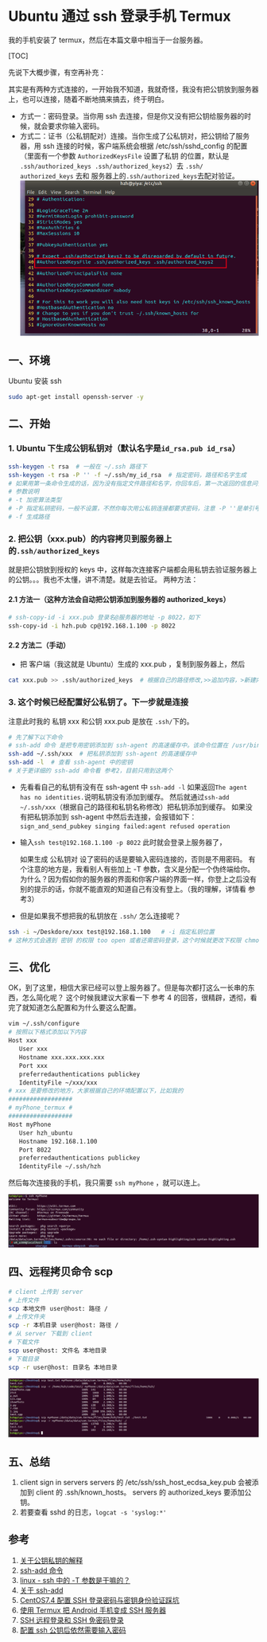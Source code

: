 # Ubuntu 通过 ssh 登录手机 Termux

我的手机安装了 termux，然后在本篇文章中相当于一台服务器。

[TOC]

先说下大概步骤，有空再补充：

其实是有两种方式连接的，一开始我不知道，我就奇怪，我没有把公钥放到服务器上，也可以连接，随着不断地搞来搞去，终于明白。

* 方式一：密码登录。当你用 ssh 去连接，但是你又没有把公钥给服务器的时候，就会要求你输入密码。
* 方式二：证书（公私钥配对）连接。当你生成了公私钥对，把公钥给了服务器，用 ssh 连接的时候，客户端系统会根据 /etc/ssh/sshd_config 的配置（里面有一个参数 `AuthorizedKeysFile` 设置了私钥 的位置，默认是 `.ssh/authorized_keys .ssh/authorized_keys2`）去 `.ssh/ authorized_keys` 去和 服务器上的`.ssh/authorized_keys`去配对验证。
    ![看不到图片是科学问题](https://raw.githubusercontent.com/yiyah/Picture_Material/master/20190507105929.png)

## 一、环境

Ubuntu 安装 ssh

```bash
sudo apt-get install openssh-server -y
```

## 二、开始

### 1.  Ubuntu 下生成公钥私钥对（默认名字是`id_rsa.pub id_rsa`）

```bash
ssh-keygen -t rsa  # 一般在 ~/.ssh 路径下
ssh-keygen -t rsa -P '' -f ~/.ssh/my_id_rsa  # 指定密码，路径和名字生成
# 如果用第一条命令生成的话，因为没有指定文件路径和名字，你回车后，第一次返回的信息问你是生成在 .ssh/id_rsa吗？此时你可以输入路径和名字，改变生成位置。然后接下来就回车就好了，不用在设置其他。
# 参数说明
# -t 加密算法类型
# -P 指定私钥密码，一般不设置，不然你每次用公私钥连接都要求密码，注意 -P ''是单引号
# -f 生成路径
```

### 2. 把公钥（xxx.pub）的内容拷贝到服务器上的`.ssh/authorized_keys`

就是把公钥放到授权的 keys 中，这样每次连接客户端都会用私钥去验证服务器上的公钥。。。我也不太懂，讲不清楚。就是去验证。
两种方法：

#### 2.1 方法一（这种方法会自动把公钥添加到服务器的 authorized_keys）

```bash
# ssh-copy-id -i xxx.pub 登录名@服务器的地址 -p 8022，如下
ssh-copy-id -i hzh.pub cp@192.168.1.100 -p 8022
```

#### 2.2 方法二（手动）

* 把 客户端（我这就是 Ubuntu）生成的 xxx.pub ，复制到服务器上，然后

```bash
cat xxx.pub >> .ssh/authorized_keys  # 根据自己的路径修改,>>追加内容，>新建内容
```

### 3. 这个时候已经配置好公私钥了。下一步就是连接

注意此时我的 私钥 xxx 和公钥 xxx.pub 是放在 `.ssh/`下的。

```bash
# 先了解下以下命令
# ssh-add 命令 是把专用密钥添加到 ssh-agent 的高速缓存中。该命令位置在 /usr/bin/ssh-add。
ssh-add ~/.ssh/xxx  # 把私钥添加到 ssh-agent 的高速缓存中
ssh-add -l  # 查看 ssh-agent 中的密钥
# 关于更详细的 ssh-add 命令看 参考2，目前只用到这两个
```

* 先看看自己的私钥有没有在 ssh-agent 中 `ssh-add -l`
    如果返回`The agent has no identities.`说明私钥没有添加到缓存。
    然后就通过`ssh-add ~/.ssh/xxx`（根据自己的路径和私钥名称修改）把私钥添加到缓存。
    如果没有把私钥添加到 ssh-agent 中然后去连接，会报错如下：
    `sign_and_send_pubkey singing failed:agent refused operation`

* 输入`ssh test@192.168.1.100 -p 8022` 此时就会登录上服务器了，

    如果生成 公私钥对 设了密码的话是要输入密码连接的，否则是不用密码。
    有个注意的地方是，我看别人有些加上 -T 参数，含义是分配一个伪终端给你。为什么？因为假如你的服务器的界面和你客户端的界面一样，你登上之后没有别的提示的话，你就不能直观的知道自己有没有登上。（我的理解，详情看 参考3）

* 但是如果我不想把我的私钥放在 `.ssh/` 怎么连接呢？

```bash
ssh -i ~/Deskdore/xxx test@192.168.1.100   # -i 指定私钥位置
# 这种方式会遇到 密钥 的权限 too open 或者还需密码登录，这个时候就更改下权限 chmod 600 xxx
```

## 三、优化

OK，到了这里，相信大家已经可以登上服务器了。但是每次都打这么一长串的东西，怎么简化呢？
这个时候我建议大家看一下 参考 4 的回答，很精辟，透彻，看完了就知道怎么配置和为什么要这么配置。

```bash
vim ~/.ssh/configure
# 按照以下格式添加以下内容
Host xxx
   User xxx
   Hostname xxx.xxx.xxx.xxx
   Port xxx
   preferredauthentications publickey
   IdentityFile ~/xxx/xxx
# xxx 是要修改的地方，大家根据自己的环境配置以下，比如我的
##################
# myPhone_termux #
##################
Host myPhone
   User hzh_ubuntu
   Hostname 192.168.1.100
   Port 8022
   preferredauthentications publickey
   IdentityFile ~/.ssh/hzh
```

然后每次连接我的手机，我只需要 `ssh myPhone` ，就可以连上。

![看不到图片是科学问题](https://raw.githubusercontent.com/yiyah/Picture_Material/master/20190507142505.png)

## 四、远程拷贝命令 scp

```bash
# client 上传到 server
# 上传文件
scp 本地文件 user@host: 路径 /
# 上传文件夹
scp -r 本机目录 user@host: 路径 /
# 从 server 下载到 client
# 下载文件
scp user@host: 文件名 本地目录
# 下载目录
scp -r user@host: 目录名 本地目录
```

![看不到图片是科学问题](https://raw.githubusercontent.com/yiyah/Picture_Material/master/20190507175707.png)

## 五、总结

1. client sign in servers
  servers 的 /etc/ssh/ssh_host_ecdsa_key.pub 会被添加到 client 的 .ssh/known_hosts。
  servers 的 authorized_keys 要添加公钥。
2. 若要查看 sshd 的日志，`logcat -s 'syslog:*'`

## 参考

1. [关于公钥私钥的解释](https://zhidao.baidu.com/question/287003276.html)
2. [ssh-add 命令](https://www.jianshu.com/p/0c6719f33fb9)
3. [linux - ssh 中的 -T 参数是干嘛的？](https://segmentfault.com/q/1010000007607194)
4. [关于 ssh-add](<https://segmentfault.com/q/1010000000835302/a-1020000000883441>)
5. [CentOS7.4 配置 SSH 登录密码与密钥身份验证踩坑](https://www.cnblogs.com/Leroscox/p/9627809.html)
6. [使用 Termux 把 Android 手机变成 SSH 服务器](<https://blog.csdn.net/weixin_43223076/article/details/86772646>)
7. [SSH 远程登录和 SSH 免密码登录](https://blog.csdn.net/m0_37822234/article/details/82494556)
8. [配置 ssh 公钥后依然需要输入密码](<https://blog.csdn.net/xingtanzjr/article/details/56873769>)
